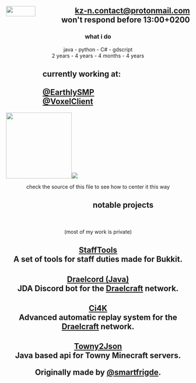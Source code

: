 <div align=right><h2> <img align=left src="https://i.imgur.com/xSZkMEv.png" width="80" height="27.2"><a href="mailto:kz-n.contact@protonmail.com">kz-n.contact@protonmail.com</a><br>won't respond before 13:00+0200</h2>
</div>

<h3 align=center>what i do</h3>

<div align=center>java - python  - C# - gdscript</div>

<div align=center>2 years - 4 years - 4 months - 4 years</div>

<div align=left> <h2></h2></div>

<div align=left>
  <h2>
    <img src="https://upload.wikimedia.org/wikipedia/commons/8/89/HD_transparent_picture.png" width="100" height=1>currently working at:
    <br><br>
    <img src="https://upload.wikimedia.org/wikipedia/commons/8/89/HD_transparent_picture.png" width="100" height=1><a href="https://github.com/EarthlySMP">@EarthlySMP
    </a>
    <br>
    <img src="https://upload.wikimedia.org/wikipedia/commons/8/89/HD_transparent_picture.png" width="100" height=1><a href="https://github.com/VoxelClient">@VoxelClient</a></div>

<img src="https://upload.wikimedia.org/wikipedia/commons/8/89/HD_transparent_picture.png" width="180">![](https://github-readme-stats.vercel.app/api?username=kz-n&bg_color=90,ffcc72,ffefba&title_color=4d2824&text_color=4d2824&border_color=4d2824)
<p align=center>check the source of this file to see how to center it this way</p>

<div align=left> <h2></h2></div>
<div align=right>
  <h2><p></p>
    notable projects<img src="https://upload.wikimedia.org/wikipedia/commons/8/89/HD_transparent_picture.png" width="100" height=1><p></p></h2><br></div>
<div align=center><p>(most of my work is private)</p></div>
<h2 align=center>
  <a href="https://github.com/EarthlySMP/staff-tools">StaffTools</a>
  <br>
  A set of tools for staff duties made for Bukkit.
</h2>
<h2 align=center>
  <a href="https://github.com/EarthlySMP/Draelcord">Draelcord (Java)</a>
  <br>
  JDA Discord bot for the <a href="https://www.draelcraft.net">Draelcraft</a> network.
</h2>
<h2 align=center>
  <a href="https://github.com/EarthlySMP/CaughtIn4K">Ci4K</a>
  <br>
  Advanced automatic replay system for the <a href="https://www.draelcraft.net">Draelcraft</a> network.
</h2>
<h2 align=center>
  <a href="https://github.com/EarthlySMP/Towny2Json">Towny2Json</a>
  <br>
  Java based api for Towny Minecraft servers.
  <br>
  <p align=center>
    Originally made by <a href="https://github.com/smartfrigde">@smartfrigde</a>.
  </p>
</h2>

